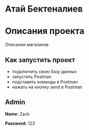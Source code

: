 
# Атай Бектеналиев

# Описания проекта

Описания магазинов







## Как запустить проект

 - подключить свою базу данных
 - запустить Postman 
 - подставить команды в Postman 
 - нажать на кнопку send в Postman

## Admin

**Name:** Zack

**Password:** 123

